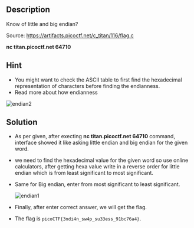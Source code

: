 ## Description
Know of little and big endian?

Source: https://artifacts.picoctf.net/c_titan/116/flag.c

**nc titan.picoctf.net 64710**

## Hint

  - You might want to check the ASCII table to first find the hexadecimal representation of characters before finding the endianness.
  - Read more about how endianness

![endian2](https://github.com/user-attachments/assets/45561f87-1c69-4558-b3ba-aa1dcea9e893)


## Solution

  - As per given, after execting **nc titan.picoctf.net 64710** command, interface showed it like asking little endian and big endian
 for the given word.
  - we need to find the hexadecimal value for the given word so use online calculators, after getting hexa value write in a reverse order for little endian which is from least significant to most significant.
  - Same for Big endian, enter from most significant to least significant.

    ![endian1](https://github.com/user-attachments/assets/1bc7cc1e-79d8-48b2-b0e7-b4565a8dedd9)

  - Finally, after enter correct answer, we will get the flag.

  - The flag is `picoCTF{3ndi4n_sw4p_su33ess_91bc76a4}`.
